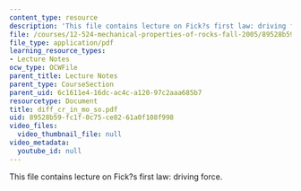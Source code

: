 ```yaml
---
content_type: resource
description: 'This file contains lecture on Fick?s first law: driving force.'
file: /courses/12-524-mechanical-properties-of-rocks-fall-2005/89528b59fc1f0c75ce8261a0f108f998_diff_cr_in_mo_so.pdf
file_type: application/pdf
learning_resource_types:
- Lecture Notes
ocw_type: OCWFile
parent_title: Lecture Notes
parent_type: CourseSection
parent_uid: 6c1611e4-16dc-ac4c-a120-97c2aaa685b7
resourcetype: Document
title: diff_cr_in_mo_so.pdf
uid: 89528b59-fc1f-0c75-ce82-61a0f108f998
video_files:
  video_thumbnail_file: null
video_metadata:
  youtube_id: null
---
```

This file contains lecture on Fick?s first law: driving force.